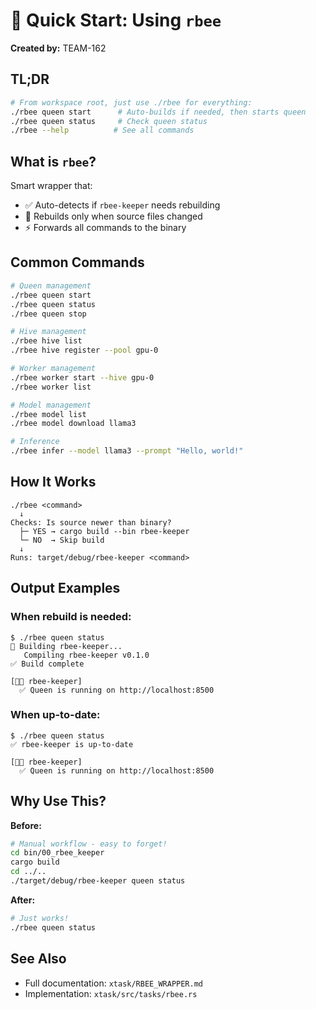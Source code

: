 # 🐝 Quick Start: Using `rbee`

**Created by:** TEAM-162

## TL;DR

```bash
# From workspace root, just use ./rbee for everything:
./rbee queen start      # Auto-builds if needed, then starts queen
./rbee queen status     # Check queen status
./rbee --help          # See all commands
```

## What is `rbee`?

Smart wrapper that:
- ✅ Auto-detects if `rbee-keeper` needs rebuilding
- 🔨 Rebuilds only when source files changed
- ⚡ Forwards all commands to the binary

## Common Commands

```bash
# Queen management
./rbee queen start
./rbee queen status
./rbee queen stop

# Hive management
./rbee hive list
./rbee hive register --pool gpu-0

# Worker management
./rbee worker start --hive gpu-0
./rbee worker list

# Model management
./rbee model list
./rbee model download llama3

# Inference
./rbee infer --model llama3 --prompt "Hello, world!"
```

## How It Works

```
./rbee <command>
  ↓
Checks: Is source newer than binary?
  ├─ YES → cargo build --bin rbee-keeper
  └─ NO  → Skip build
  ↓
Runs: target/debug/rbee-keeper <command>
```

## Output Examples

### When rebuild is needed:
```
$ ./rbee queen status
🔨 Building rbee-keeper...
   Compiling rbee-keeper v0.1.0
✅ Build complete

[🧑‍🌾 rbee-keeper]
  ✅ Queen is running on http://localhost:8500
```

### When up-to-date:
```
$ ./rbee queen status
✅ rbee-keeper is up-to-date

[🧑‍🌾 rbee-keeper]
  ✅ Queen is running on http://localhost:8500
```

## Why Use This?

**Before:**
```bash
# Manual workflow - easy to forget!
cd bin/00_rbee_keeper
cargo build
cd ../..
./target/debug/rbee-keeper queen status
```

**After:**
```bash
# Just works!
./rbee queen status
```

## See Also

- Full documentation: `xtask/RBEE_WRAPPER.md`
- Implementation: `xtask/src/tasks/rbee.rs`
